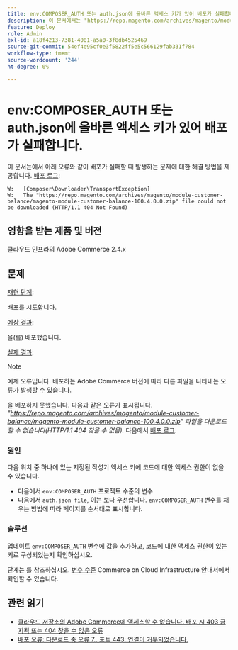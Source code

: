 ```yaml
---
title: env:COMPOSER_AUTH 또는 auth.json에 올바른 액세스 키가 있어 배포가 실패합니다.
description: 이 문서에서는 "https://repo.magento.com/archives/magento/module-customer-balance/magento-module-customer-balance-100.4.0.0.zip 파일을 다운로드할 수 없음(HTTP/1.1 404 찾을 수 없음)" 오류와 함께 배포가 실패하는 경우 발생하는 문제에 대한 해결 방법을 제공합니다.
feature: Deploy
role: Admin
exl-id: a18f4213-7381-4001-a5a0-3f8db4525469
source-git-commit: 54ef4e95cf0e3f5822ff5e5c566129fab331f784
workflow-type: tm+mt
source-wordcount: '244'
ht-degree: 0%

---
```


# env:COMPOSER_AUTH 또는 auth.json에 올바른 액세스 키가 있어 배포가 실패합니다.

이 문서는에서 아래 오류와 같이 배포가 실패할 때 발생하는 문제에 대한 해결 방법을 제공합니다. [배포 로그](/docs/commerce-cloud-service/user-guide/develop/test/log-locations#deploy-log):

```
W:   [Composer\Downloader\TransportException]
W:   The "https://repo.magento.com/archives/magento/module-customer-balance/magento-module-customer-balance-100.4.0.0.zip" file could not be downloaded (HTTP/1.1 404 Not Found)
```

## 영향을 받는 제품 및 버전

클라우드 인프라의 Adobe Commerce 2.4.x

## 문제  

<u>재현 단계</u>:

배포를 시도합니다. 

<u>예상 결과</u>:

을(를) 배포했습니다.

<u>실제 결과</u>:

>[!NOTE]
>
>예제 오류입니다. 배포하는 Adobe Commerce 버전에 따라 다른 파일을 나타내는 오류가 발생할 수 있습니다.

을 배포하지 못했습니다. 다음과 같은 오류가 표시됩니다. *&quot;https://repo.magento.com/archives/magento/module-customer-balance/magento-module-customer-balance-100.4.0.0.zip&quot; 파일을 다운로드할 수 없습니다(HTTP/1.1 404 찾을 수 없음).* 다음에서 [배포 로그](/docs/commerce-cloud-service/user-guide/develop/test/log-locations#deploy-log).


### 원인

다음 위치 중 하나에 있는 지정된 작성기 액세스 키에 코드에 대한 액세스 권한이 없을 수 있습니다.

* 다음에서 `env:COMPOSER_AUTH` 프로젝트 수준의 변수
* 다음에서 `auth.json file`, 이는 보다 우선합니다. `env:COMPOSER_AUTH` 변수를 채우는 방법에 따라 페이지를 순서대로 표시합니다.

### 솔루션

업데이트 `env:COMPOSER_AUTH` 변수에 값을 추가하고, 코드에 대한 액세스 권한이 있는 키로 구성되었는지 확인하십시오.

단계는 를 참조하십시오. [변수 수준](/docs/commerce-cloud-service/user-guide/configure/env/variable-levels) Commerce on Cloud Infrastructure 안내서에서 확인할 수 있습니다.

## 관련 읽기

* [클라우드 저장소의 Adobe Commerce에 액세스할 수 없습니다. 배포 시 403 금지됨 또는 404 찾을 수 없음 오류](/docs/commerce-knowledge-base/kb/troubleshooting/deployment/magento-commerce-cloud-repo-could-not-be-accessed-403-forbidden-or-404-not-found-error-when-deploying.html)
* [배포 오류: 다운로드 중 오류 7.. 포트 443: 연결이 거부되었습니다.](https://experienceleague.adobe.com/en/docs/commerce-knowledge-base/kb/troubleshooting/deployment/deployment-error-downloading-connection-refused-adobe-commerce)
